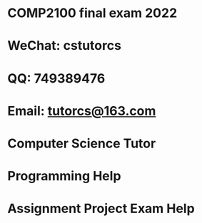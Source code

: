 # COMP2100 final exam 2022
# WeChat: cstutorcs

# QQ: 749389476

# Email: tutorcs@163.com

# Computer Science Tutor

# Programming Help

# Assignment Project Exam Help
